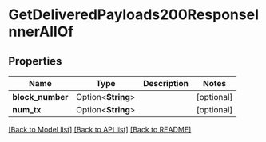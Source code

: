 # GetDeliveredPayloads200ResponseInnerAllOf

## Properties

Name | Type | Description | Notes
------------ | ------------- | ------------- | -------------
**block_number** | Option<**String**> |  | [optional]
**num_tx** | Option<**String**> |  | [optional]

[[Back to Model list]](../README.md#documentation-for-models) [[Back to API list]](../README.md#documentation-for-api-endpoints) [[Back to README]](../README.md)
